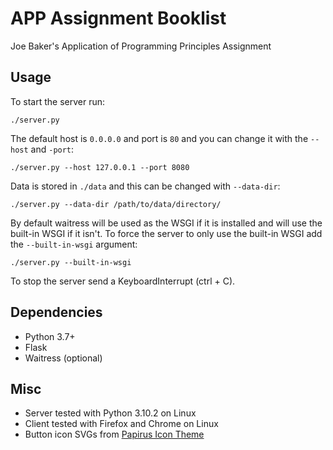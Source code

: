 # APP Assignment Booklist

Joe Baker's Application of Programming Principles Assignment

## Usage

To start the server run:

`./server.py`

The default host is `0.0.0.0` and port is `80` and you can change it with the `--host` and `-port`:

`./server.py --host 127.0.0.1 --port 8080`

Data is stored in `./data` and this can be changed with `--data-dir`:

`./server.py --data-dir /path/to/data/directory/`

By default waitress will be used as the WSGI if it is installed and will use the built-in WSGI if it isn't. To force the server to only use the built-in WSGI add the `--built-in-wsgi` argument:

`./server.py --built-in-wsgi`

To stop the server send a KeyboardInterrupt (ctrl + C).

## Dependencies

- Python 3.7+
- Flask
- Waitress (optional)

## Misc

- Server tested with Python 3.10.2 on Linux
- Client tested with Firefox and Chrome on Linux
- Button icon SVGs from [Papirus Icon Theme](https://github.com/PapirusDevelopmentTeam/papirus-icon-theme)
